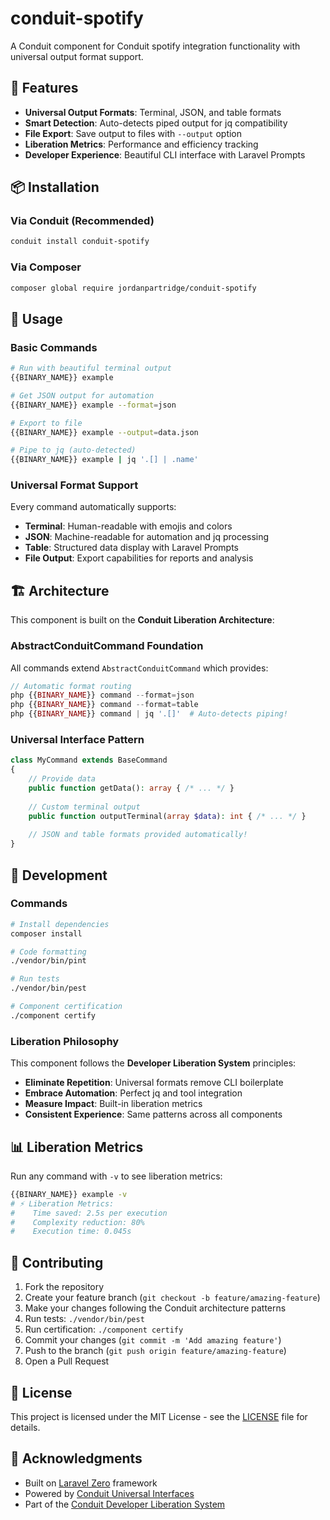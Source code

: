 # conduit-spotify

A Conduit component for Conduit spotify integration functionality with universal output format support.

## 🚀 Features

- **Universal Output Formats**: Terminal, JSON, and table formats
- **Smart Detection**: Auto-detects piped output for jq compatibility  
- **File Export**: Save output to files with `--output` option
- **Liberation Metrics**: Performance and efficiency tracking
- **Developer Experience**: Beautiful CLI interface with Laravel Prompts

## 📦 Installation

### Via Conduit (Recommended)
```bash
conduit install conduit-spotify
```

### Via Composer
```bash
composer global require jordanpartridge/conduit-spotify
```

## 🎯 Usage

### Basic Commands
```bash
# Run with beautiful terminal output
{{BINARY_NAME}} example

# Get JSON output for automation
{{BINARY_NAME}} example --format=json

# Export to file
{{BINARY_NAME}} example --output=data.json

# Pipe to jq (auto-detected)
{{BINARY_NAME}} example | jq '.[] | .name'
```

### Universal Format Support

Every command automatically supports:

- **Terminal**: Human-readable with emojis and colors
- **JSON**: Machine-readable for automation and jq processing
- **Table**: Structured data display with Laravel Prompts
- **File Output**: Export capabilities for reports and analysis

## 🏗️ Architecture

This component is built on the **Conduit Liberation Architecture**:

### AbstractConduitCommand Foundation
All commands extend `AbstractConduitCommand` which provides:

```php
// Automatic format routing
php {{BINARY_NAME}} command --format=json
php {{BINARY_NAME}} command --format=table  
php {{BINARY_NAME}} command | jq '.[]'  # Auto-detects piping!
```

### Universal Interface Pattern
```php
class MyCommand extends BaseCommand
{
    // Provide data
    public function getData(): array { /* ... */ }
    
    // Custom terminal output
    public function outputTerminal(array $data): int { /* ... */ }
    
    // JSON and table formats provided automatically!
}
```

## 🔧 Development

### Commands
```bash
# Install dependencies
composer install

# Code formatting  
./vendor/bin/pint

# Run tests
./vendor/bin/pest

# Component certification
./component certify
```

### Liberation Philosophy

This component follows the **Developer Liberation System** principles:

- **Eliminate Repetition**: Universal formats remove CLI boilerplate
- **Embrace Automation**: Perfect jq and tool integration  
- **Measure Impact**: Built-in liberation metrics
- **Consistent Experience**: Same patterns across all components

## 📊 Liberation Metrics

Run any command with `-v` to see liberation metrics:

```bash
{{BINARY_NAME}} example -v
# ⚡ Liberation Metrics:
#    Time saved: 2.5s per execution
#    Complexity reduction: 80%
#    Execution time: 0.045s
```

## 🤝 Contributing

1. Fork the repository
2. Create your feature branch (`git checkout -b feature/amazing-feature`)
3. Make your changes following the Conduit architecture patterns
4. Run tests: `./vendor/bin/pest`
5. Run certification: `./component certify`
6. Commit your changes (`git commit -m 'Add amazing feature'`)
7. Push to the branch (`git push origin feature/amazing-feature`)
8. Open a Pull Request

## 📝 License

This project is licensed under the MIT License - see the [LICENSE](LICENSE) file for details.

## 🙏 Acknowledgments

- Built on [Laravel Zero](https://laravel-zero.com/) framework
- Powered by [Conduit Universal Interfaces](https://github.com/jordanpartridge/conduit-interfaces)
- Part of the [Conduit Developer Liberation System](https://github.com/jordanpartridge/conduit)